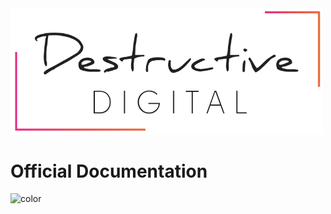 

<img src="/assets/images/logo-main.svg" alt="DD Logo" alt="DD Logo" style="width: 500px">


# **Official Documentation**

<!-- Background Color -->

![color](#EFEFEF)